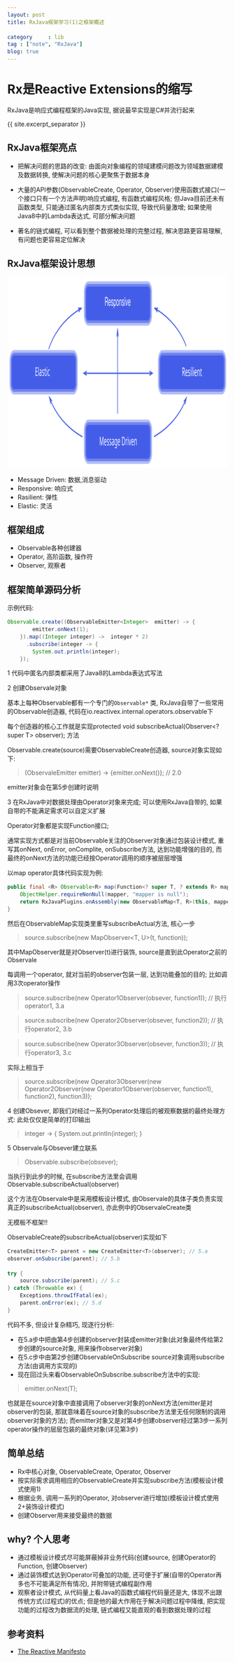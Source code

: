 ```yaml
---
layout: post
title: RxJava框架学习(1)之框架概述

category     : lib
tag : ["note", "RxJava"]
blog: true
---
```


# Rx是Reactive Extensions的缩写
RxJava是响应式编程框架的Java实现, 据说最早实现是C#并流行起来

{{ site.excerpt_separator }}

## RxJava框架亮点
* 把解决问题的思路的改变: 由面向对象编程的领域建模问题改为领域数据建模及数据转换, 使解决问题的核心更聚焦于数据本身

* 大量的API参数(ObservableCreate, Operator, Observer)使用函数式接口(一个接口只有一个方法声明)响应式编程, 有函数式编程风格; 但Java目前还未有函数类型, 只能通过匿名内部类方式类似实现, 导致代码量激增; 如果使用Java8中的Lambda表达式, 可部分解决问题 

* 著名的链式编程, 可以看到整个数据被处理的完整过程, 解决思路更容易理解, 有问题也更容易定位解决

## RxJava框架设计思想
<img src="/assets/images/rxjava/reactive-traits.svg" width="800" height="435" alt="RxJava设计思想" />

* Message Driven: 数据,消息驱动
* Responsive: 响应式
* Rasilient: 弹性
* Elastic: 灵活


## 框架组成
* Observable各种创建器
* Operator, 高阶函数, 操作符
* Observer, 观察者

## 框架简单源码分析

示例代码: 

```java
Observable.create((ObservableEmitter<Integer>  emitter) -> {
        emitter.onNext(1);
    }).map((Integer integer) ->  integer * 2)
      .subscribe(integer -> {
        System.out.println(integer);
    });
```

1 代码中匿名内部类都采用了Java8的Lambda表达式写法

2 创建Observale对象

基本上每种Observable都有一个专门的`Observable*` 类, RxJava自带了一些常用的Observable创造器, 代码在io.reactivex.internal.operators.observable下

每个创造器的核心工作就是实现protected void subscribeActual(Observer<? super T> observer); 方法

Observable.create(source)需要ObservableCreate创造器, source对象实现如下:

> (ObservaleEmitter<Integer> emitter) -> {emitter.onNext()}; // 2.0

emitter对象会在第5步创建时说明

3 在RxJava中对数据处理由Operator对象来完成; 可以使用RxJava自带的, 如果自带的不能满足需求可以自定义扩展

Operator对象都是实现Function接口; 

通常实现方式都是对当前Observable关注的Observer对象通过包装设计模式, 重写其onNext, onError, onComplite, onSubscribe方法, 达到功能增强的目的,
而最终的onNext方法的功能已经按Operator调用的顺序被层层增强

以map operator具体代码实现为例:

```java
public final <R> Observable<R> map(Function<? super T, ? extends R> mapper) {
    ObjectHelper.requireNonNull(mapper, "mapper is null");
    return RxJavaPlugins.onAssembly(new ObservableMap<T, R>(this, mapper));
}
```

然后在ObservableMap实现类里重写subscribeActual方法, 核心一步
> source.subscribe(new MapObserver<T, U>(t, function));

其中MapObserver就是对Observer(t)进行装饰, source是直到此Operator之前的Observale

每调用一个operator, 就对当前的observer包装一层, 达到功能叠加的目的; 比如调用3次operator操作

> source.subscribe(new Operator1Observer(obsever, function1));   // 执行operator1, 3.a

> source.subscribe(new Operator2Observer(obsever, function2));   // 执行operator2, 3.b

> source.subscribe(new Operator3Observer(obsever, function3));   // 执行operator3, 3.c

实际上相当于
> source.subscribe(new Operator3Observer(new Operator2Observer(new Operator1Observer(observer, function1), function2), function3));

4 创建Obsever, 即我们对经过一系列Operator处理后的被观察数据的最终处理方式:
此处仅仅是简单的打印输出

> integer -> { System.out.println(integer); }

5 Observale与Obsever建立联系

> Observable.subscribe(obsever);

当执行到此步的时候, 在subscribe方法里会调用Observable.subscribeActual(observer)

这个方法在Observale中是采用模板设计模式, 由Observale的具体子类负责实现真正的subscribeActual(observer), 亦此例中的ObservaleCreate类

无模板不框架!!

ObservableCreate的subscribeActual(observer)实现如下

``` java
CreateEmitter<T> parent = new CreateEmitter<T>(observer); // 5.a
observer.onSubscribe(parent); // 5.b

try {   
    source.subscribe(parent); // 5.c
} catch (Throwable ex) {
    Exceptions.throwIfFatal(ex);
    parent.onError(ex); // 5.d
}       
```

代码不多, 但设计复杂精巧, 现逐行分析:

  * 在5.a步中把由第4步创建的observer封装成emitter对象(此对象最终传给第2步创建的source对象, 用来操作observer对象)
  * 在5.c步中由第2步创建ObservableOnSubscribe source对象调用subscribe方法(由调用方实现的)
  * 现在回过头来看ObservableOnSubscribe.subscribe方法中的实现:

> emitter.onNext(T);

 也就是在source对象中直接调用了observer对象的onNext方法(emitter是对observer的包装, 那就意味着在source对象的subscribe方法里无任何限制的调用observer对象的方法); 
 而emitter对象又是对第4步创建observer经过第3步一系列operator操作的层层包装的最终对象(详见第3步) 

## 简单总结
* Rx中核心对象, ObservableCreate, Operator, Observer
* 按实际需求调用相应的ObservableCreate并实现subscribe方法(模板设计模式使用1)
* 根据业务, 调用一系列的Operator, 对observer进行增加(模板设计模式使用2+装饰设计模式)
* 创建Observer用来接受最终的数据

## why? 个人思考
* 通过模板设计模式尽可能屏蔽掉非业务代码(创建source, 创建Operator的Function, 创建Observer)
* 通过装饰模式达到Operator可叠加的功能, 还可便于扩展(自带的Operator再多也不可能满足所有情况), 并附带链式编程副作用
* 观察者设计模式, 从代码量上看Java的函数式编程代码量还是大, 体现不出跟传统方式(过程式)的优点; 但是他的最大作用在于解决问题过程中降维, 把实现功能的过程改为数据流的处理, 链式编程又能直观的看到数据处理的过程

## 参考资料
* [The Reactive Manifesto](http://www.reactivemanifesto.org)

